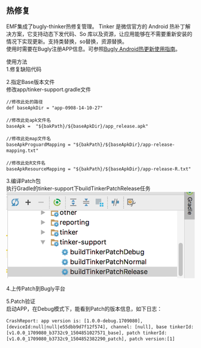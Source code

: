 ## <a name="hotfix"></a>热修复
EMF集成了bugly-thinker热修复管理。
Tinker 是微信官方的 Android 热补丁解决方案，它支持动态下发代码、So 库以及资源，让应用能够在不需要重新安装的情况下实现更新。支持类替换，so替换，资源替换。  
使用时需要在Bugly注册APP信息。可参照[Bugly Android热更新使用指南](https://bugly.qq.com/docs/user-guide/instruction-manual-android-hotfix/?v=20170912151050)。

使用方法  
1.修复缺陷代码

2.指定Base版本文件  
  修改app/tinker-support.gradle文件  

```
//修改此处的路径
def baseApkDir = "app-0908-14-10-27"  

//修改此处apk文件名
baseApk =  "${bakPath}/${baseApkDir}/app_release.apk" 

//修改此处map文件名
baseApkProguardMapping = "${bakPath}/${baseApkDir}/app-release-mapping.txt" 

//修改此处R文件名
baseApkResourceMapping = "${bakPath}/${baseApkDir}/app-release-R.txt"  
```  

3.编译Patch包  
执行Gradle的tinker-support下buildTinkerPatchRelease任务  
![Alt Image Text](images/tinker_patch.png)  

4.上传Patch到Bugly平台  

5.Patch验证  
启动APP，在Debug模式下，能看到Patch的版本信息，如下日志： 

```
CrashReport: app version is: [1.0.0-debug.1709080], [deviceId:null|null|e55dbb9d7f12f574], channel: [null], base tinkerId:[v1.0.0_1709080_b3732c9_1504851027571_base], patch tinkerId:[v1.0.0_1709080_b3732c9_1504852382290_patch], patch version:[1]
```